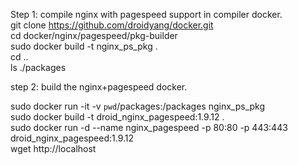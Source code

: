 Step 1: compile nginx with pagespeed support in compiler docker. </br>
  git clone https://github.com/droidyang/docker.git </br>
  cd docker/nginx/pagespeed/pkg-builder </br>
  sudo docker build -t nginx_ps_pkg  .  </br>
  cd ..  </br>
  ls ./packages  </br>
  
step 2: build the nginx+pagespeed docker.  </br>

 sudo docker run -it -v `pwd`/packages:/packages nginx_ps_pkg   </br>
 sudo docker build -t droid_nginx_pagespeed:1.9.12 .     </br>
 sudo docker run -d --name nginx_pagespeed -p 80:80 -p 443:443 droid_nginx_pagespeed:1.9.12   </br>
 wget http://localhost  </br>
